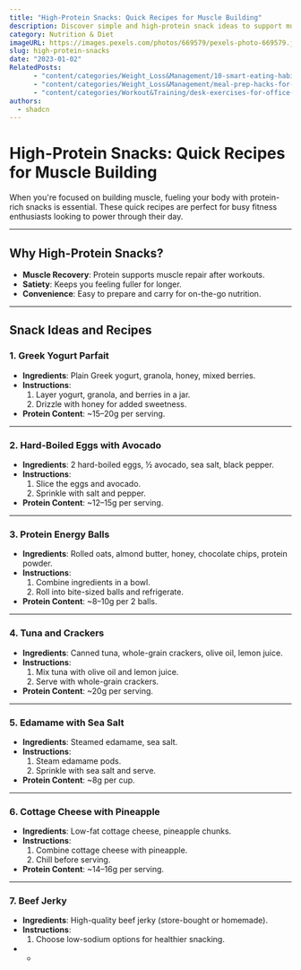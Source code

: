 ```yaml
---
title: "High-Protein Snacks: Quick Recipes for Muscle Building"
description: Discover simple and high-protein snack ideas to support muscle building and recovery on the go.
category: Nutrition & Diet
imageURL: https://images.pexels.com/photos/669579/pexels-photo-669579.jpeg?auto=compress&cs=tinysrgb&w=1260&h=750&dpr=1
slug: high-protein-snacks
date: "2023-01-02"
RelatedPosts:
      - "content/categories/Weight_Loss&Management/10-smart-eating-habits.md"
      - "content/categories/Weight_Loss&Management/meal-prep-hacks-for-weight-loss.md"
      - "content/categories/Workout&Training/desk-exercises-for-office-workers.md"
authors:
  - shadcn
---
```


# High-Protein Snacks: Quick Recipes for Muscle Building

When you're focused on building muscle, fueling your body with protein-rich snacks is essential. These quick recipes are perfect for busy fitness enthusiasts looking to power through their day.

---

## **Why High-Protein Snacks?**
- **Muscle Recovery**: Protein supports muscle repair after workouts.
- **Satiety**: Keeps you feeling fuller for longer.
- **Convenience**: Easy to prepare and carry for on-the-go nutrition.

---

## **Snack Ideas and Recipes**

### **1. Greek Yogurt Parfait**
- **Ingredients**: Plain Greek yogurt, granola, honey, mixed berries.
- **Instructions**:
  1. Layer yogurt, granola, and berries in a jar.
  2. Drizzle with honey for added sweetness.
- **Protein Content**: ~15–20g per serving.

---

### **2. Hard-Boiled Eggs with Avocado**
- **Ingredients**: 2 hard-boiled eggs, ½ avocado, sea salt, black pepper.
- **Instructions**:
  1. Slice the eggs and avocado.
  2. Sprinkle with salt and pepper.
- **Protein Content**: ~12–15g per serving.

---

### **3. Protein Energy Balls**
- **Ingredients**: Rolled oats, almond butter, honey, chocolate chips, protein powder.
- **Instructions**:
  1. Combine ingredients in a bowl.
  2. Roll into bite-sized balls and refrigerate.
- **Protein Content**: ~8–10g per 2 balls.

---

### **4. Tuna and Crackers**
- **Ingredients**: Canned tuna, whole-grain crackers, olive oil, lemon juice.
- **Instructions**:
  1. Mix tuna with olive oil and lemon juice.
  2. Serve with whole-grain crackers.
- **Protein Content**: ~20g per serving.

---

### **5. Edamame with Sea Salt**
- **Ingredients**: Steamed edamame, sea salt.
- **Instructions**:
  1. Steam edamame pods.
  2. Sprinkle with sea salt and serve.
- **Protein Content**: ~8g per cup.

---

### **6. Cottage Cheese with Pineapple**
- **Ingredients**: Low-fat cottage cheese, pineapple chunks.
- **Instructions**:
  1. Combine cottage cheese with pineapple.
  2. Chill before serving.
- **Protein Content**: ~14–16g per serving.

---

### **7. Beef Jerky**
- **Ingredients**: High-quality beef jerky (store-bought or homemade).
- **Instructions**:
  1. Choose low-sodium options for healthier snacking.
- *
